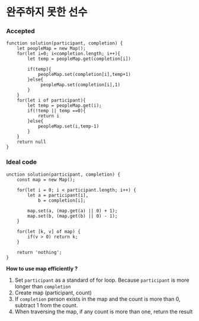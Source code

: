 # 완주하지 못한 선수

### Accepted
```
function solution(participant, completion) {
    let peopleMap = new Map();
    for(let i=0; i<completion.length; i++){
        let temp = peopleMap.get(completion[i])

        if(temp){
            peopleMap.set(completion[i],temp+1)
        }else{
             peopleMap.set(completion[i],1)
        }
    }
    for(let i of participant){
        let temp = peopleMap.get(i);
        if(!temp || temp ==0){
            return i
        }else{
            peopleMap.set(i,temp-1)
        }
    }
    return null
}
```

### Ideal code

```
unction solution(participant, completion) {
    const map = new Map();

    for(let i = 0; i < participant.length; i++) {
        let a = participant[i], 
            b = completion[i];

        map.set(a, (map.get(a) || 0) + 1);
        map.set(b, (map.get(b) || 0) - 1);
    }

    for(let [k, v] of map) {
        if(v > 0) return k;
    }

    return 'nothing';
}
```

**How to use map efficiently ?**
1. Set `participant` as a standard of for loop. Because `participant` is more longer than `completion`
2. Create map (participant, count)
3. If `completion` person exists in  the map and the count is more than 0, subtract 1 from the count.
4. When traversing the map, if any count is more than one, return the result